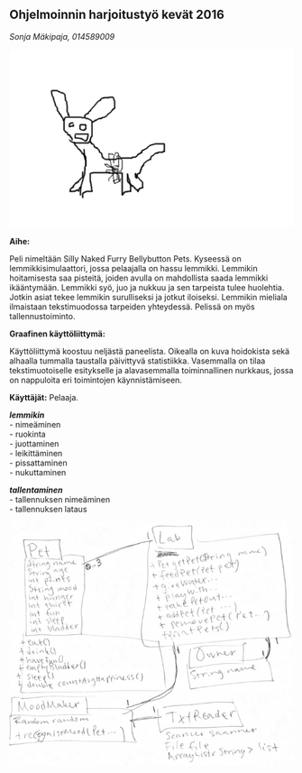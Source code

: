 ## Ohjelmoinnin harjoitustyö kevät 2016
_Sonja Mäkipaja, 014589009_

![Ensimmäinen luonnos: napakarvaeläin](/dokumentaatio/napakarvaelain.png)

**Aihe:** 

Peli nimeltään Silly Naked Furry Bellybutton Pets. Kyseessä on lemmikkisimulaattori, jossa pelaajalla on hassu lemmikki. Lemmikin hoitamisesta saa pisteitä, joiden avulla on mahdollista saada lemmikki ikääntymään. Lemmikki syö, juo ja nukkuu ja sen tarpeista tulee huolehtia. Jotkin asiat tekee lemmikin surulliseksi ja jotkut iloiseksi. Lemmikin mieliala ilmaistaan tekstimuodossa tarpeiden yhteydessä. Pelissä on myös tallennustoiminto.

**Graafinen käyttöliittymä:**

Käyttöliittymä koostuu neljästä paneelista. Oikealla on kuva hoidokista sekä alhaalla tummalla taustalla päivittyvä statistiikka. Vasemmalla on tilaa tekstimuotoiselle esitykselle ja alavasemmalla toiminnallinen nurkkaus, jossa on nappuloita eri toimintojen käynnistämiseen.

**Käyttäjät:** Pelaaja.

**_lemmikin_**  
	- nimeäminen  
	- ruokinta  
	- juottaminen  
	- leikittäminen  
	- pissattaminen  
	- nukuttaminen  
      
**_tallentaminen_**  
	- tallennuksen nimeäminen  
	- tallennuksen lataus 

![alustava luokkakaavio](/dokumentaatio/luokkakaavio.png)

